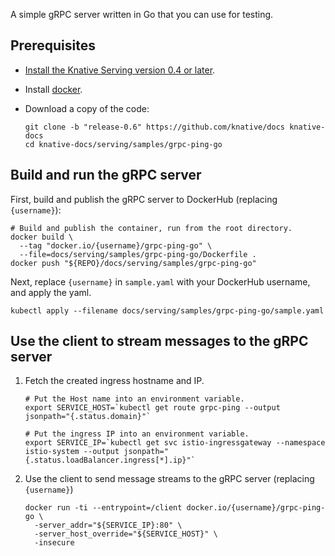 A simple gRPC server written in Go that you can use for testing.

## Prerequisites

- [Install the Knative Serving version 0.4 or later](../../../install/README.md).

- Install [docker](https://www.docker.com/).

- Download a copy of the code:

   ```shell
   git clone -b "release-0.6" https://github.com/knative/docs knative-docs
   cd knative-docs/serving/samples/grpc-ping-go
   ```

## Build and run the gRPC server

First, build and publish the gRPC server to DockerHub (replacing `{username}`):

```shell
# Build and publish the container, run from the root directory.
docker build \
  --tag "docker.io/{username}/grpc-ping-go" \
  --file=docs/serving/samples/grpc-ping-go/Dockerfile .
docker push "${REPO}/docs/serving/samples/grpc-ping-go"
```

Next, replace `{username}` in `sample.yaml` with your DockerHub username, and
apply the yaml.

```shell
kubectl apply --filename docs/serving/samples/grpc-ping-go/sample.yaml
```

## Use the client to stream messages to the gRPC server

1. Fetch the created ingress hostname and IP.

    ```shell
    # Put the Host name into an environment variable.
    export SERVICE_HOST=`kubectl get route grpc-ping --output jsonpath="{.status.domain}"`

    # Put the ingress IP into an environment variable.
    export SERVICE_IP=`kubectl get svc istio-ingressgateway --namespace istio-system --output jsonpath="{.status.loadBalancer.ingress[*].ip}"`
    ```

1. Use the client to send message streams to the gRPC server (replacing
   `{username}`)

   ```shell
   docker run -ti --entrypoint=/client docker.io/{username}/grpc-ping-go \
     -server_addr="${SERVICE_IP}:80" \
     -server_host_override="${SERVICE_HOST}" \
     -insecure
   ```
